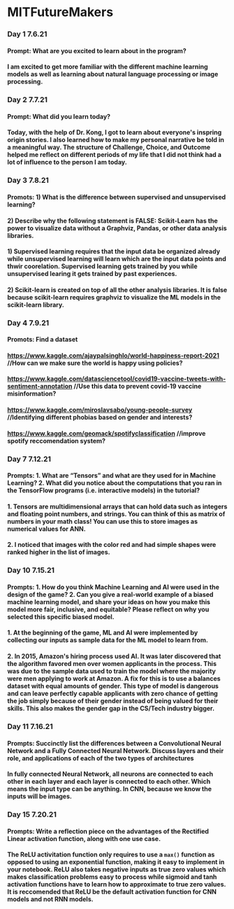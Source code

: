 # MITFutureMakers
### Day 1 7.6.21
#### Prompt: What are you excited to learn about in the program?
#### I am excited to get more familiar with the different machine learning models as well as learning about natural language processing or image processing. 

### Day 2 7.7.21
#### Prompt: What did you learn today?
#### Today, with the help of Dr. Kong, I got to learn about everyone's inspring origin stories. I also learned how to make my personal narrative be told in a meaningful way. The structure of Challenge, Choice, and Outcome helped me reflect on different periods of my life that I did not think had a lot of influence to the person I am today. 


### Day 3 7.8.21
#### Promots: 1) What is the difference between supervised and unsupervised learning?
#### 2) Describe why the following statement is FALSE: Scikit-Learn has the power to visualize data without a Graphviz, Pandas, or other data analysis libraries.

#### 1) Supervised learning requires that the input data be organized already while unsupervised learning will learn which are the input data points and thwir coorelation. Supervised learning gets trained by you while unsupervised learing it gets trained by past experiences. 
#### 2) Scikit-learn is created on top of all the other analysis libraries. It is false because scikit-learn requires graphviz to visualize the ML models in the scikit-learn library. 

### Day 4 7.9.21
#### Promots: Find a dataset
#### https://www.kaggle.com/ajaypalsinghlo/world-happiness-report-2021 //How can we make sure the world is happy using policies?
#### https://www.kaggle.com/datasciencetool/covid19-vaccine-tweets-with-sentiment-annotation //Use this data to prevent covid-19 vaccine misinformation?
#### https://www.kaggle.com/miroslavsabo/young-people-survey //Identifying different phobias based on gender and interests? 
#### https://www.kaggle.com/geomack/spotifyclassification //improve spotify reccomendation system?

### Day 7 7.12.21
#### Prompts: 1. What are “Tensors” and what are they used for in Machine Learning? 2. What did you notice about the computations that you ran in the TensorFlow programs (i.e. interactive models) in the tutorial?
#### 1. Tensors are multidimensional arrays that can hold data such as integers and floating point numbers, and strings. You can think of this as matrix of numbers in your math class! You can use this to store images as numerical values for ANN. 
#### 2. I noticed that images with the color red and had simple shapes were ranked higher in the list of images. 

### Day 10 7.15.21
#### Prompts: 1. How do you think Machine Learning and AI were used in the design of the game? 2. Can you give a real-world example of a biased machine learning model, and share your ideas on how you make this model more fair, inclusive, and equitable? Please reflect on why you selected this specific biased model.
#### 1. At the beginning of the game, ML and AI were implemented by collecting our inputs as sample data for the ML model to learn from. 
#### 2. In 2015, Amazon's hiring process used AI. It was later discovered that the algorithm favored men over women applicants in the process. This was due to the sample data used to train the model where the majority were men applying to work at Amazon. A fix for this is to use a balances dataset with equal amounts of gender. This type of model is dangerous and can leave perfectly capable applicants with zero chance of getting the job simply because of their gender instead of being valued for their skills. This also makes the gender gap in the CS/Tech industry bigger. 

### Day 11 7.16.21
#### Prompts: Succinctly list the differences between a Convolutional Neural Network and a Fully Connected Neural Network. Discuss layers and their role, and applications of each of the two types of architectures
#### In fully connected Neural Network, all neurons are connected to each other in each layer and each layer is connected to each other. Which means the input type can be anything. In CNN, because we know the inputs will be images. 

### Day 15 7.20.21
#### Prompts: Write a reflection piece on the advantages of the Rectified Linear activation function, along with one use case.
#### The ReLU activitation function only requires to use a ```max()``` function as opposed to using an exponential function, making it easy to implement in your notebook. ReLU also takes negative inputs as true zero values which makes classification problems easy to process while sigmoid and tanh activation functions have to learn how to approximate to true zero values. It is reccomended that ReLU be the default activation function for CNN models and not RNN models. 
